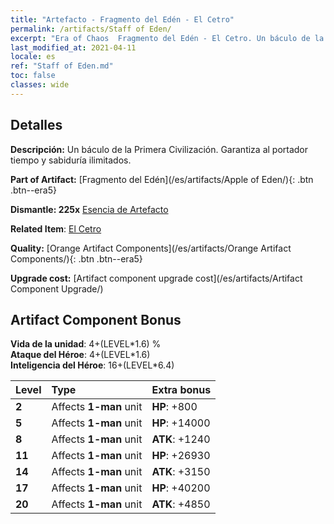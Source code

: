 ```yaml
---
title: "Artefacto - Fragmento del Edén - El Cetro"
permalink: /artifacts/Staff of Eden/
excerpt: "Era of Chaos  Fragmento del Edén - El Cetro. Un báculo de la Primera Civilización. Garantiza al portador tiempo y sabiduría ilimitados."
last_modified_at: 2021-04-11
locale: es
ref: "Staff of Eden.md"
toc: false
classes: wide
---
```




## Detalles

 **Descripción:** Un báculo de la Primera Civilización. Garantiza al portador tiempo y sabiduría ilimitados.

 **Part of Artifact:** [Fragmento del Edén](/es/artifacts/Apple of Eden/){: .btn .btn--era5}

 **Dismantle: 225x** [Esencia de Artefacto](/es/Items/con_905/)

 **Related Item**: [El Cetro](/es/Items/art_186/)

 **Quality:** [Orange Artifact Components](/es/artifacts/Orange Artifact Components/){: .btn .btn--era5}

 **Upgrade cost:** [Artifact component upgrade cost](/es/artifacts/Artifact Component Upgrade/)

## Artifact Component Bonus

  **Vida de la unidad**: 4+(LEVEL\*1.6) %<br/>**Ataque del Héroe**: 4+(LEVEL\*1.6)<br/>**Inteligencia del Héroe**: 16+(LEVEL\*6.4)

  |  Level  | Type |    Extra bonus  | 
  |:--------|:-----|:----------------| 
  | **2** | Affects **1-man** unit | **HP**: +800 | 
  | **5** | Affects **1-man** unit | **HP**: +14000 | 
  | **8** | Affects **1-man** unit | **ATK**: +1240 | 
  | **11** | Affects **1-man** unit | **HP**: +26930 | 
  | **14** | Affects **1-man** unit | **ATK**: +3150 | 
  | **17** | Affects **1-man** unit | **HP**: +40200 | 
  | **20** | Affects **1-man** unit | **ATK**: +4850 | 
